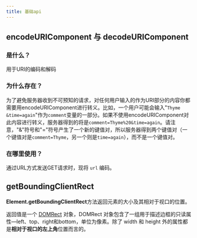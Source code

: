 ```yaml
---
title: 基础api
---
```


## encodeURIComponent 与 decodeURIComponent

### 是什么？

用于URI的编码和解码

### 为什么存在？

为了避免服务器收到不可预知的请求，对任何用户输入的作为URI部分的内容你都需要用encodeURIComponent进行转义。比如，一个用户可能会输入"`Thyme &time=again`"作为`comment`变量的一部分。如果不使用encodeURIComponent对此内容进行转义，服务器得到的将是`comment=Thyme%20&time=again`。请注意，"&"符号和"="符号产生了一个新的键值对，所以服务器得到两个键值对（一个键值对是`comment=Thyme`，另一个则是`time=again`），而不是一个键值对。

### 在哪里使用？

通过URL方式发送GET请求时，现将 `url` 编码。

## getBoundingClientRect

**Element.getBoundingClientRect**方法返回元素的大小及其相对于视口的位置。

返回值是一个 [DOMRect](https://developer.mozilla.org/zh-CN/docs/Mozilla/Tech/XPCOM/Reference/Interface/nsIDOMClientRect) 对象，DOMRect 对象包含了一组用于描述边框的只读属性—left、top、right和bottom，单位为像素。除了 width 和 height 外的属性都是**相对于视口的左上角**位置而言的。